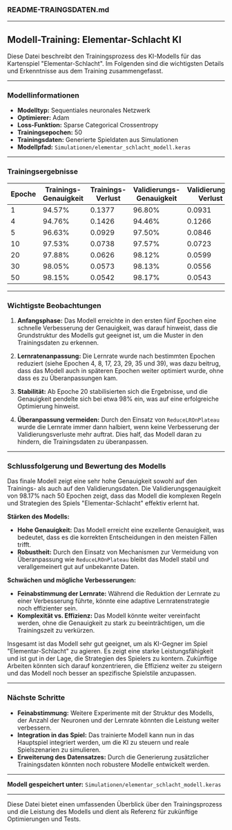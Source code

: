 ### README-TRAINGSDATEN.md

---

## Modell-Training: Elementar-Schlacht KI

Diese Datei beschreibt den Trainingsprozess des KI-Modells für das Kartenspiel "Elementar-Schlacht". Im Folgenden sind die wichtigsten Details und Erkenntnisse aus dem Training zusammengefasst.

---

### Modellinformationen

- **Modelltyp:** Sequentiales neuronales Netzwerk
- **Optimierer:** Adam
- **Loss-Funktion:** Sparse Categorical Crossentropy
- **Trainingsepochen:** 50
- **Trainingsdaten:** Generierte Spieldaten aus Simulationen
- **Modellpfad:** `Simulationen/elementar_schlacht_modell.keras`

---

### Trainingsergebnisse

| Epoche | Trainings-Genauigkeit | Trainings-Verlust | Validierungs-Genauigkeit | Validierungs-Verlust | Lernrate |
|--------|-----------------------|-------------------|--------------------------|----------------------|----------|
| 1      | 94.57%                | 0.1377            | 96.80%                   | 0.0931               | 0.0010   |
| 4      | 94.76%                | 0.1426            | 94.46%                   | 0.1266               | 0.0010   |
| 5      | 96.63%                | 0.0929            | 97.50%                   | 0.0846               | 0.0005   |
| 10     | 97.53%                | 0.0738            | 97.57%                   | 0.0723               | 0.00025  |
| 20     | 97.88%                | 0.0626            | 98.12%                   | 0.0599               | 0.000125 |
| 30     | 98.05%                | 0.0573            | 98.13%                   | 0.0556               | 0.00003125 |
| 50     | 98.15%                | 0.0542            | 98.17%                   | 0.0543               | 0.00001  |

---

### Wichtigste Beobachtungen

1. **Anfangsphase:** Das Modell erreichte in den ersten fünf Epochen eine schnelle Verbesserung der Genauigkeit, was darauf hinweist, dass die Grundstruktur des Modells gut geeignet ist, um die Muster in den Trainingsdaten zu erkennen.

2. **Lernratenanpassung:** Die Lernrate wurde nach bestimmten Epochen reduziert (siehe Epochen 4, 8, 17, 23, 29, 35 und 39), was dazu beitrug, dass das Modell auch in späteren Epochen weiter optimiert wurde, ohne dass es zu Überanpassungen kam.

3. **Stabilität:** Ab Epoche 20 stabilisierten sich die Ergebnisse, und die Genauigkeit pendelte sich bei etwa 98% ein, was auf eine erfolgreiche Optimierung hinweist.

4. **Überanpassung vermeiden:** Durch den Einsatz von `ReduceLROnPlateau` wurde die Lernrate immer dann halbiert, wenn keine Verbesserung der Validierungsverluste mehr auftrat. Dies half, das Modell daran zu hindern, die Trainingsdaten zu überanpassen.

---

### Schlussfolgerung und Bewertung des Modells

Das finale Modell zeigt eine sehr hohe Genauigkeit sowohl auf den Trainings- als auch auf den Validierungsdaten. Die Validierungsgenauigkeit von 98.17% nach 50 Epochen zeigt, dass das Modell die komplexen Regeln und Strategien des Spiels "Elementar-Schlacht" effektiv erlernt hat. 

**Stärken des Modells:**
- **Hohe Genauigkeit:** Das Modell erreicht eine exzellente Genauigkeit, was bedeutet, dass es die korrekten Entscheidungen in den meisten Fällen trifft.
- **Robustheit:** Durch den Einsatz von Mechanismen zur Vermeidung von Überanpassung wie `ReduceLROnPlateau` bleibt das Modell stabil und verallgemeinert gut auf unbekannte Daten.

**Schwächen und mögliche Verbesserungen:**
- **Feinabstimmung der Lernrate:** Während die Reduktion der Lernrate zu einer Verbesserung führte, könnte eine adaptive Lernratenstrategie noch effizienter sein.
- **Komplexität vs. Effizienz:** Das Modell könnte weiter vereinfacht werden, ohne die Genauigkeit zu stark zu beeinträchtigen, um die Trainingszeit zu verkürzen.

Insgesamt ist das Modell sehr gut geeignet, um als KI-Gegner im Spiel "Elementar-Schlacht" zu agieren. Es zeigt eine starke Leistungsfähigkeit und ist gut in der Lage, die Strategien des Spielers zu kontern. Zukünftige Arbeiten könnten sich darauf konzentrieren, die Effizienz weiter zu steigern und das Modell noch besser an spezifische Spielstile anzupassen.

---

### Nächste Schritte

- **Feinabstimmung:** Weitere Experimente mit der Struktur des Modells, der Anzahl der Neuronen und der Lernrate könnten die Leistung weiter verbessern.
- **Integration in das Spiel:** Das trainierte Modell kann nun in das Hauptspiel integriert werden, um die KI zu steuern und reale Spielszenarien zu simulieren.
- **Erweiterung des Datensatzes:** Durch die Generierung zusätzlicher Trainingsdaten könnten noch robustere Modelle entwickelt werden.

---

**Modell gespeichert unter:** `Simulationen/elementar_schlacht_modell.keras`

---

Diese Datei bietet einen umfassenden Überblick über den Trainingsprozess und die Leistung des Modells und dient als Referenz für zukünftige Optimierungen und Tests.
